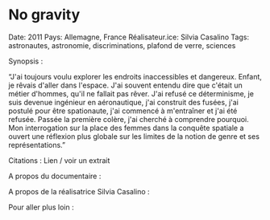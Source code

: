 # No gravity

Date: 2011
Pays: Allemagne, France
Réalisateur.ice: Silvia Casalino
Tags: astronautes, astronomie, discriminations, plafond de verre, sciences

Synopsis :

“J'ai toujours voulu explorer les endroits inaccessibles et dangereux. Enfant, je rêvais d'aller dans l'espace. J'ai souvent entendu dire que c'était un métier d'hommes, qu'il ne fallait pas rêver. J'ai refusé ce déterminisme, je suis devenue ingénieur en aéronautique, j'ai construit des fusées, j'ai postulé pour être spationaute, j'ai commencé à m'entraîner et j'ai été refusée. Passée la première colère, j'ai cherché à comprendre pourquoi. Mon interrogation sur la place des femmes dans la conquête spatiale a ouvert une réflexion plus globale sur les limites de la notion de genre et ses représentations.”

Citations :
Lien / voir un extrait 

A propos du documentaire :

A propos de la réalisatrice Silvia Casalino :

Pour aller plus loin :